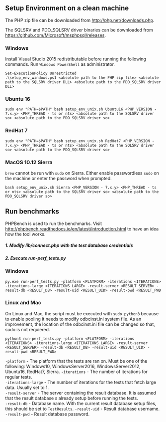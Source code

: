 ## Setup Environment on a clean machine

The PHP zip file can be downloaded from <http://php.net/downloads.php>.

The SQLSRV and PDO_SQLSRV driver binaries can be downloaded from <https://github.com/Microsoft/msphpsql/releases>.

### Windows
Install Visual Studio 2015 redistributable before running the following commands.
Run `Windows PowerShell` as administrator.

    Set-ExecutionPolicy Unrestricted
    .\setup_env_windows.ps1 <absolute path to the PHP zip file> <absolute path to the SQLSRV driver DLL> <absolute path to the PDO_SQLSRV driver DLL>

### Ubuntu 16
    sudo env "PATH=$PATH" bash setup_env_unix.sh Ubuntu16 <PHP_VERSION - 7.x.y> <PHP_THREAD - ts or nts> <absolute path to the SQLSRV driver so> <absolute path to the PDO_SQLSRV driver so>
### RedHat 7
    sudo env "PATH=$PATH" bash setup_env_unix.sh RedHat7 <PHP_VERSION - 7.x.y> <PHP_THREAD - ts or nts> <absolute path to the SQLSRV driver so> <absolute path to the PDO_SQLSRV driver so>
### MacOS 10.12 Sierra
`brew` cannot be run with `sudo` on Sierra. Either enable passwordless `sudo` on the machine or enter the password when prompted. 

    bash setup_env_unix.sh Sierra <PHP_VERSION - 7.x.y> <PHP_THREAD - ts or nts> <absolute path to the SQLSRV driver so> <absolute path to the PDO_SQLSRV driver so>
## Run benchmarks
PHPBench is used to run the benchmarks. Visit http://phpbench.readthedocs.io/en/latest/introduction.html to have an idea how the tool works.

##### 1. Modify lib/connect.php with the test database credentials
##### 2. Execute run-perf_tests.py

### Windows
    py.exe run-perf_tests.py -platform <PLATFORM> -iterations <ITERATIONS> -iterations-large <ITERATIONS_LARGE> -result-server <RESULT_SERVER> -result-db <RESULT_DB> -result-uid <RESULT_UID> -result-pwd <RESULT_PWD
### Linux and Mac
On Linux and Mac, the script must be executed with `sudo python3` because to enable pooling it needs to modify odbcinst.ini system file. As an improvement, the location of the odbcinst.ini file can be changed so that, sudo is not requiered. 
    
    python3 run-perf_tests.py -platform <PLATFORM> -iterations <ITERATIONS> -iterations-large <ITERATIONS_LARGE> -result-server <RESULT_SERVER> -result-db <RESULT_DB> -result-uid <RESULT_UID> -result-pwd <RESULT_PWD>

`-platform` - The platform that the tests are ran on. Must be one of the following: Windows10, WindowsServer2016, WindowsServer2012, Ubuntu16, RedHat7, Sierra.
`-iterations` - The number of iterations for regular tests.  
`-iterations-large` - The number of iterations for the tests that fetch large data. Usually set to 1.  
`-result-server` - The server containing the result database. It is assumed that the result database s already setup before running the tests.  
`-result-db` - Database name. With the current result database setup files, this should be set to `TestResults`.
`-result-uid` - Result database username.
`-result-pwd` - Result database password. 
